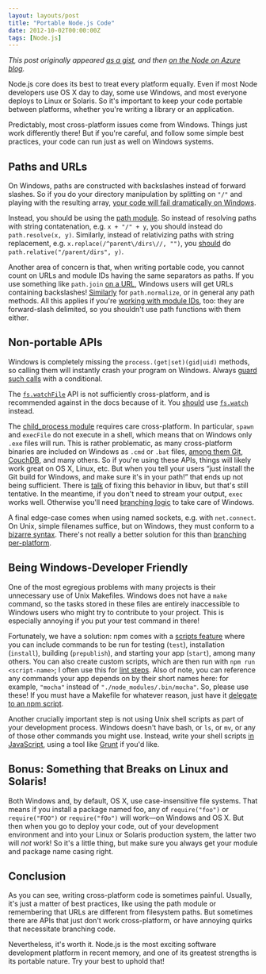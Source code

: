 ```yaml
---
layout: layouts/post
title: "Portable Node.js Code"
date: 2012-10-02T00:00:00Z
tags: [Node.js]
---
```


*This post originally appeared [as a gist](https://gist.github.com/domenic/2790533), and then
[on the Node on Azure blog](http://nodeblog.azurewebsites.net/how-to-write-portable-nodejs-code).*

Node.js core does its best to treat every platform equally. Even if most Node developers use OS X day to day, some use
Windows, and most everyone deploys to Linux or Solaris. So it's important to keep your code portable between platforms,
whether you're writing a library or an application.

Predictably, most cross-platform issues come from Windows. Things just work differently there! But if you're careful,
and follow some simple best practices, your code can run just as well on Windows systems.

## Paths and URLs

On Windows, paths are constructed with backslashes instead of forward slashes. So if you do your directory manipulation
by splitting on `"/"` and playing with the resulting array, [your code will fail dramatically on Windows][codex].

Instead, you should be using the [path module][path]. So instead of resolving paths with string contatenation, e.g.
`x + "/" + y`, you should instead do `path.resolve(x, y)`. Similarly, instead of relativizing paths with string
replacement, e.g. `x.replace(/^parent\/dirs\//, "")`, you [should][wrench] do `path.relative("/parent/dirs", y)`.

Another area of concern is that, when writing portable code, you cannot count on URLs and module IDs having the same
separators as paths. If you use something like `path.join` [on a URL][knox], Windows users will get URLs containing
backslashes! [Similarly][npm-www] for `path.normalize`, or in general any path methods. All this applies if you're
[working with module IDs][browserify], too: they are forward-slash delimited, so you shouldn't use path functions with
them either.


[codex]: https://github.com/logicalparadox/codex/commit/7f91b451e7cdc9d794f30bd026029aea797bb1e0
[path]: http://nodejs.org/docs/latest/api/path.html
[wrench]: https://github.com/ryanmcgrath/wrench-js/commit/01190602dac64924fca2dae11912ffb560e636a0
[knox]: https://github.com/domenic/knox/compare/eabef00df9bf79085229f4ed39b2679eb579ea20...9b1a4e9f644ababd5d9ced227de44709e1fccf4b
[npm-www]: https://github.com/isaacs/npm-www/pull/88
[browserify]: https://github.com/substack/node-browserify/pull/158

## Non-portable APIs

Windows is completely missing the `process.(get|set)(gid|uid)` methods, so calling them will instantly crash your
program on Windows. Always [guard such calls][winston] with a conditional.

The [`fs.watchFile`][watchFile] API is not sufficiently cross-platform, and is recommended against in the docs because
of it. You [should][codex-watch] use [`fs.watch`][watch] instead.

The [child_process module][] requires care cross-platform. In particular, `spawn` and `execFile` do not execute in a
shell, which means that on Windows only `.exe` files will run. This is rather problematic, as many cross-platform
binaries are included on Windows as `.cmd` or `.bat` files, [among them Git][npm-git], [CouchDB][npm-www-couchdb], and
many others. So if you're using these APIs, things will likely work great on OS X, Linux, etc. But when you tell your
users “just install the Git build for Windows, and make sure it's in your path!” that ends up not being sufficient.
There is [talk][node-bug] of fixing this behavior in libuv, but that's still tentative. In the meantime, if you don't
need to stream your output, `exec` works well. Otherwise you'll need [branching logic][npm-www-couchdb] to take care
of Windows.

A final edge-case comes when using named sockets, e.g. with `net.connect`. On Unix, simple filenames suffice, but on
Windows, they must conform to a [bizarre syntax][pipe-names]. There's not really a better solution for this than
[branching per-platform][cleanPipeName].


[winston]: https://github.com/flatiron/winston/commit/a32d92ba1be3c21859d8c1c9e8e0e701846fcaf4
[watchFile]: http://nodejs.org/docs/latest/api/fs.html#fs_fs_watchfile_filename_options_listener
[codex-watch]: https://github.com/logicalparadox/codex/commit/be2fe18f5561f7bbd3bd0099bb47f7e58c23638d
[watch]: http://nodejs.org/docs/latest/api/fs.html#fs_fs_watch_filename_options_listener
[child_process module]: http://nodejs.org/api/child_process.html
[npm-git]: https://github.com/isaacs/npm/issues/2333
[npm-www-couchdb]: https://github.com/isaacs/npm-www/blob/fd3a96e861989338676937736599598f7c0fde8f/dev/go.js#L22-27
[node-bug]: https://github.com/joyent/node/issues/2318
[pipe-names]: http://msdn.microsoft.com/en-us/library/windows/desktop/aa365783%28v=vs.85%29.aspx
[cleanPipeName]: https://gist.github.com/2790533#gistcomment-331356

## Being Windows-Developer Friendly

One of the most egregious problems with many projects is their unnecessary use of Unix Makefiles. Windows does not have
a `make` command, so the tasks stored in these files are entirely inaccessible to Windows users who might try to
contribute to your project. This is especially annoying if you put your test command in there!

Fortunately, we have a solution: npm comes with a [scripts feature][npm-scripts] where you can include commands to be
run for testing (`test`), installation (`install`), building (`prepublish`), and starting your app (`start`), among many
others. You can also create custom scripts, which are then run with `npm run <script-name>`; I often use this for
[lint steps][linting]. Also of note, you can reference any commands your app depends on by their short names here: for
example, `"mocha"` instead of `"./node_modules/.bin/mocha"`. So, please use these! If you must have a Makefile for
whatever reason, just have it [delegate to an npm script][knox-test].

Another crucially important step is not using Unix shell scripts as part of your development process. Windows doesn't
have bash, or `ls`, or `mv`, or any of those other commands you might use. Instead, write your shell scripts
[in JavaScript][shell-scripts], using a tool like [Grunt][] if you'd like.


[npm-scripts]: https://npmjs.org/doc/scripts.html
[linting]: https://github.com/domenic/sinon-chai/blob/baf878ee7ba98bae507ac8bc91c94ea1fe287964/package.json#L28
[knox-test]: https://github.com/LearnBoost/knox/blob/c1b680c80b7a4493970e3e9a92305387ef96c1eb/Makefile#L2-3
[shell-scripts]: http://www.2ality.com/2011/12/nodejs-shell-scripting.html
[Grunt]: http://gruntjs.com/

## Bonus: Something that Breaks on Linux and Solaris!

Both Windows and, by default, OS X, use case-insensitive file systems. That means if you install a package named foo,
any of `require("foo")` or `require("FOO")` or `require("fOo")` will work—on Windows and OS X. But then when you go to
deploy your code, out of your development environment and into your Linux or Solaris production system, the latter two
will *not* work! So it's a little thing, but make sure you always get your module and package name casing right.

## Conclusion

As you can see, writing cross-platform code is sometimes painful. Usually, it's just a matter of best practices, like
using the path module or remembering that URLs are different from filesystem paths. But sometimes there are APIs that
just don't work cross-platform, or have annoying quirks that necessitate branching code.

Nevertheless, it's worth it. Node.js is the most exciting software development platform in recent memory, and one of its
greatest strengths is its portable nature. Try your best to uphold that!
